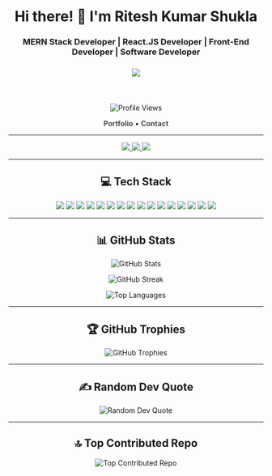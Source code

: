 <h1 align="center">Hi there! 👋 I'm Ritesh Kumar Shukla</h1>
<h3 align="center">MERN Stack Developer | React.JS Developer | Front-End Developer | Software Developer</h3>

<h3><p align="center">
  <a href="#"><img src="https://readme-typing-svg.herokuapp.com?color=red&center=true&lines=MERN+Stack+Developer%2C+React.js+Developer%2C+Front-End+Developer%2C+Software+Developer"></a>
</p>
 <br/></h3>

<p align="center">
  <img src="https://komarev.com/ghpvc/?username=riteshkumarshukla&label=Profile%20Views&color=blueviolet&style=flat-square" alt="Profile Views" />
</p>

<p align="center">
  <a href="https://riteshkumarshukla.github.io/" target="_blank" style="text-decoration: none; color: #4a4a4a; font-weight: bold;">Portfolio</a> •
  <a href="mailto:riteshshuklagem@gmail.com" style="text-decoration: none; color: #4a4a4a; font-weight: bold;">Contact</a>
</p>

---

<p align="center">
  <a href="https://www.linkedin.com/in/riteshkrshukla/">
    <img src="https://img.shields.io/badge/LinkedIn-ritesh--shukla-%230177B5?style=flat-square&logo=linkedin">
  </a>
  <a href="https://codesandbox.com/riteshkumarshukla">
    <img src="https://img.shields.io/badge/CodeSandbox-riteshkumarshukla-%23F0812B?style=flat-square&logo=codesandbox">
  </a>
  <a href="https://www.leetcode.com/ritesh__shukla">
    <img src="https://img.shields.io/badge/LeetCode-ritesh__shukla-%23FFA116?style=flat-square&logo=leetcode">
  </a>
</p>

---

<h2 align="center">💻 Tech Stack</h2>

<p align="center">
  <img src="https://img.shields.io/badge/CSS3-%231572B6?style=for-the-badge&logo=css3&logoColor=white">
  <img src="https://img.shields.io/badge/HTML5-%23E34F26?style=for-the-badge&logo=html5&logoColor=white">
  <img src="https://img.shields.io/badge/JavaScript-%23323330?style=for-the-badge&logo=javascript&logoColor=%23F7DF1E">
  <img src="https://img.shields.io/badge/Node.js-%2343853D?style=for-the-badge&logo=node.js&logoColor=white">
  <img src="https://img.shields.io/badge/Chakra UI-%2346D1C5?style=for-the-badge&logo=chakra-ui&logoColor=white">
  <img src="https://img.shields.io/badge/Express.js-%23404d59?style=for-the-badge&logo=express&logoColor=%2361DAFB">
  <img src="https://img.shields.io/badge/NPM-%23000000?style=for-the-badge&logo=npm&logoColor=white">
  <img src="https://img.shields.io/badge/Styled Components-%23DB7093?style=for-the-badge&logo=styled-components&logoColor=white">
  <img src="https://img.shields.io/badge/React Router-%23CA4245?style=for-the-badge&logo=react-router&logoColor=white">
  <img src="https://img.shields.io/badge/Redux-%23593d88?style=for-the-badge&logo=redux&logoColor=white">
  <img src="https://img.shields.io/badge/React-%2320232a?style=for-the-badge&logo=react&logoColor=%2361DAFB">
  <img src="https://img.shields.io/badge/Bootstrap-%23563D7C?style=for-the-badge&logo=bootstrap&logoColor=white">
  <img src="https://img.shields.io/badge/MongoDB-%234ea94b?style=for-the-badge&logo=mongodb&logoColor=white">
  <img src="https://img.shields.io/badge/Canva-%2300C4CC?style=for-the-badge&logo=Canva&logoColor=white">
  <img src="https://img.shields.io/badge/Notion-%23000000?style=for-the-badge&logo=notion&logoColor=white">
  <img src="https://img.shields.io/badge/Postman-FF6C37?style=for-the-badge&logo=postman&logoColor=white">
</p>

---

<h2 align="center">📊 GitHub Stats</h2>

<p align="center">
  <img src="https://github-readme-stats.vercel.app/api?username=RiteshKumarShukla&show_icons=true&theme=dark&hide_border=true&bg_color=0D1117&text_color=FFFFFF&icon_color=9CA3AF" alt="GitHub Stats" />
</p>

<p align="center">
  <img src="https://github-readme-streak-stats.herokuapp.com/?user=RiteshKumarShukla&theme=dark&hide_border=true&background=0D1117&stroke=FFFFFF&ring=1F6FEB&fire=1F6FEB&currStreakLabel=FFFFFF&sideNums=9CA3AF&currStreakNum=FFFFFF&sideLabels=9CA3AF" alt="GitHub Streak" />
</p>

<p align="center">
  <img src="https://github-readme-stats.vercel.app/api/top-langs/?username=RiteshKumarShukla&layout=compact&theme=dark&hide_border=true&bg_color=0D1117&text_color=FFFFFF" alt="Top Languages" />
</p>

---

<h2 align="center">🏆 GitHub Trophies</h2>

<p align="center">
  <img src="https://github-profile-trophy.vercel.app/?username=RiteshKumarShukla&theme=juicyfresh&no-frame=true&no-bg=true&column=7" alt="GitHub Trophies" />
</p>

---

<h2 align="center">✍ Random Dev Quote</h2>

<p align="center">
  <img src="https://quotes-github-readme.vercel.app/api?type=horizontal&theme=dark" alt="Random Dev Quote" />
</p>

---

<h2 align="center">🔝 Top Contributed Repo</h2>

<p align="center">
  <img src="https://github-contributor-stats.vercel.app/api?username=RiteshKumarShukla&limit=5&theme=dark&combine_all_yearly_contributions=true" alt="Top Contributed Repo" />
</p>
